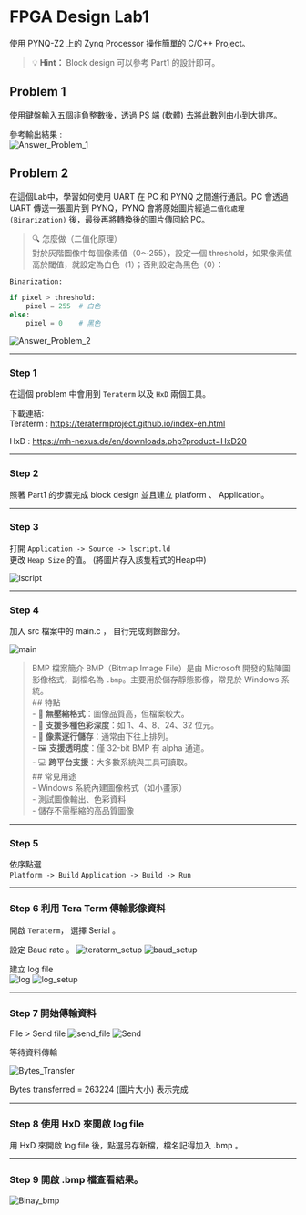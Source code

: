 # FPGA Design Lab1

使用 PYNQ-Z2 上的 Zynq Processor 操作簡單的 C/C++  Project。

> 💡 **Hint：** Block design 可以參考 Part1 的設計即可。

## Problem 1
使用鍵盤輸入五個非負整數後，透過 PS 端 (軟體) 去將此數列由小到大排序。

參考輸出結果 :  
![Answer_Problem_1](png/answer.png)


## Problem 2 
在這個Lab中，學習如何使用 UART 在 PC 和 PYNQ 之間進行通訊。PC 會透過 UART 傳送一張圖片到 PYNQ，PYNQ 會將原始圖片經過`二值化處理 (Binarization)` 後，最後再將轉換後的圖片傳回給 PC。  

>🔍 怎麼做（二值化原理）  
    對於灰階圖像中每個像素值（0～255），設定一個 threshold，如果像素值高於閾值，就設定為白色（1）；否則設定為黑色（0）：
```python
Binarization:

if pixel > threshold:
    pixel = 255  # 白色
else:
    pixel = 0    # 黑色
```

![Answer_Problem_2](png/picture.png)

___
### Step 1 
在這個 problem 中會用到 `Teraterm` 以及 `HxD` 兩個工具。

下載連結:    
Teraterm  : https://teratermproject.github.io/index-en.html  

HxD  : https://mh-nexus.de/en/downloads.php?product=HxD20  

___
### Step 2
照著 Part1 的步驟完成 block design 並且建立 platform 、 Application。

___
### Step 3 
打開 `Application -> Source -> lscript.ld`  
更改 `Heap Size` 的值。 (將圖片存入該隻程式的Heap中) 

![lscript](png/Heap.png)

___
### Step 4  
加入 src 檔案中的 main.c ， 自行完成剩餘部分。  

![main](png/main.png)

> BMP 檔案簡介
    BMP（Bitmap Image File）是由 Microsoft 開發的點陣圖影像格式，副檔名為 `.bmp`。主要用於儲存靜態影像，常見於 Windows 系統。  
    ## 特點  
    - 📁 **無壓縮格式**：圖像品質高，但檔案較大。  
    - 🎨 **支援多種色彩深度**：如 1、4、8、24、32 位元。  
    - 📐 **像素逐行儲存**：通常由下往上排列。  
    - 🖼️ **支援透明度**：僅 32-bit BMP 有 alpha 通道。  
    - 💻 **跨平台支援**：大多數系統與工具可讀取。  
    ## 常見用途  
    - Windows 系統內建圖像格式（如小畫家）  
    - 測試圖像輸出、色彩資料  
    - 儲存不需壓縮的高品質圖像  


___
### Step 5
依序點選  
`Platform -> Build` 
`Application -> Build -> Run`  

___
### Step 6  利用 Tera Term 傳輸影像資料
開啟 `Teraterm`， 選擇 Serial 。  

設定 Baud rate 。
![teraterm_setup](png/setup.png)
![baud_setup](png/Baud.png)


建立 log file  
![log](png/log.png)
![log_setup](png/log_setup.png)

___
### Step 7  開始傳輸資料

File > Send file
![send_file](png/send_file.png)
![Send](png/Send.png)  

等待資料傳輸

![Bytes_Transfer](png/Bytes_transfer.png)  

Bytes transferred = 263224 (圖片大小) 表示完成

___
### Step 8  使用 HxD 來開啟 log file

用 HxD 來開啟 log file 後，點選另存新檔，檔名記得加入 .bmp 。

___
### Step 9 開啟 .bmp 檔查看結果。
![Binay_bmp](png/binary.bmp)  

